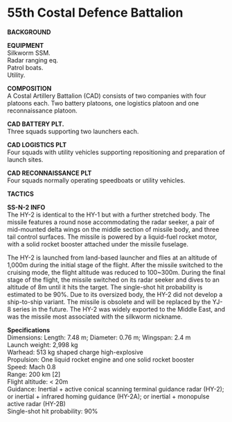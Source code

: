 # 55th Costal Defence Battalion

**BACKGROUND**  



**EQUIPMENT**  
Silkworm SSM.  
Radar ranging eq.  
Patrol boats.  
Utility.  

**COMPOSITION**  
A Costal Artillery Battalion (CAD) consists of two companies with four platoons each. Two battery platoons, one logistics platoon and one reconnaissance platoon.


**CAD BATTERY PLT.**  
Three squads supporting two launchers each.

**CAD LOGISTICS PLT**  
Four squads with utility vehicles supporting repositioning and preparation of launch sites.

**CAD RECONNAISSANCE PLT**  
Four squads normally operating speedboats or utility vehicles. 

 
**TACTICS**  
 

**SS-N-2 INFO**  
The HY-2 is identical to the HY-1 but with a further stretched body. The missile features a round nose accommodating the radar seeker, a pair of mid-mounted delta wings on the middle section of missile body, and three tail control surfaces. The missile is powered by a liquid-fuel rocket motor, with a solid rocket booster attached under the missile fuselage.  
  
The HY-2 is launched from land-based launcher and flies at an altitude of 1,000m during the initial stage of the flight. After the missile switched to the cruising mode, the flight altitude was reduced to 100~300m. During the final stage of the flight, the missile switched on its radar seeker and dives to an altitude of 8m until it hits the target. The single-shot hit probability is estimated to be 90%. Due to its oversized body, the HY-2 did not develop a ship-to-ship variant. The missile is obsolete and will be replaced by the YJ-8 series in the future. The HY-2 was widely exported to the Middle East, and was the missile most associated with the silkworm nickname. 


**Specifications**  
Dimensions: Length: 7.48 m; Diameter: 0.76 m; Wingspan: 2.4 m  
Launch weight: 2,998 kg  
Warhead: 513 kg shaped charge high-explosive  
Propulsion: One liquid rocket engine and one solid rocket booster  
Speed: Mach 0.8  
Range: 200 km [2]  
Flight altitude: < 20m  
Guidance: Inertial + active conical scanning terminal guidance radar (HY-2); or inertial + infrared homing guidance (HY-2A); or inertial + monopulse active radar (HY-2B)  
Single-shot hit probability: 90%  